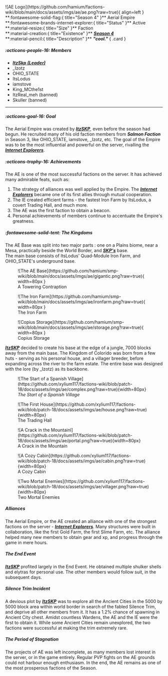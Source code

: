 <div class="grid" markdown>
![AE Logo](https://github.com/hamium/factions-wiki/blob/main/docs/assets/imgs/ae/ae.png?raw=true){ align=left }
**:fontawesome-solid-flag:{ title="Season 4" }** Aerial Empire<br>
**:fontawesome-brands-internet-explorer:{ title="Status" }** Active<br>
**:material-resize:{ title="Size" }** Faction<br>
**:material-creation:{ title="Existence" }** <b><i><a href="../../seasons/s4">Season 4</a></i></b>  <br>
**:material-pencil:{ title="Description" }** <b><i>"cool."</i></b>  
{ .card }
</div>

##### :octicons-people-16: Members
- <b><i><a href="../../players/itzskp">ItzSkp (Leader)</a></i></b>  <br>
- _Izotz <br>
- OHIO_STATE<br>
- ItsLodus<br>
- iamstove <br>
- King_MCthe1st <br>
- ItzReal_meh (banned)<br>
- Skuller (banned)<br>
___

##### :octicons-goal-16: Goal
The Aerial Empire was created by [***ItzSKP***](../players/itzskp.md), even before the season had begun. He recruited many of his old faction members from ***Salmon Faction*** in Season 3, like OHIO_STATE, iamstove, _Izotz, etc. The goal of the Empire was to be the most influential and powerful on the server, rivalling the [***Internet Explorers***](../factions/ie.md). <br>

##### :octicons-trophy-16: Achievements
The AE is one of the most successful factions on the server. It has achieved many admirable feats, such as:<br>
1. The strategy of alliances was well applied by the Empire. The [***Internet Explorers***](../factions/ie.md) became one of its first allies through mutual cooperation.<br>
2. The IE created efficient farms - the fastest Iron Farm by ItsLodus, a covert Trading Hall, and much more.<br>
3. The AE was the first faction to obtain a beacon.<br>
4. Personal achievements of members continue to accentuate the Empire's greatness.<br>

##### :fontawesome-solid-tent: The Kingdoms
The AE Base was split into two major parts : one on a Plains biome, near a Mesa, practically beside the World Border, and [***SKP's***](../players/itzskp.md) base.<br>
The main base consists of ItsLodus' Quad-Module Iron Farm, and OHIO_STATE's underground base.
<div class="grid cards" markdown>
<figure markdown="span">
  ![The AE Base](https://github.com/hamium/smp-wiki/blob/main/docs/assets/imgs/ae/gigantic.png?raw=true){ width=80px }
  <figcaption>A Towering Contraption</figcaption>
</figure>
 
<figure markdown="span">
  ![The Iron Farm](https://github.com/hamium/smp-wiki/blob/main/docs/assets/imgs/ae/ironfarm.png?raw=true){ width=80px }
  <figcaption>The Iron Farm</figcaption>
</figure>

<figure markdown="span">
  ![Copius Storage](https://github.com/hamium/smp-wiki/blob/main/docs/assets/imgs/ae/storage.png?raw=true){ width=80px }
  <figcaption>Copius Storage</figcaption>
</figure>
</div>

[***ItzSKP***](../players/itzskp.md) decided to create his base at the edge of a jungle, 7000 blocks away from the main base. The Kingdom of Colorido was born from a few huts - serving as his personal house, and a villager breeder, before expanding across the river to the farm estate. The entire base was designed with the lore (by _Izotz) as its backbone.
<div class="grid cards" markdown>
<figure markdown="span">
  ![The Start of a Spanish Village](https://github.com/xylium117/factions-wiki/blob/patch-18/docs/assets/imgs/ae/complex.png?raw=true){width=80px}
  <figcaption><i>The Start of a Spanish Village</i></figcaption>
</figure>

<figure markdown="span">
  ![The First House](https://github.com/xylium117/factions-wiki/blob/patch-18/docs/assets/imgs/ae/house.png?raw=true){width=80px}
  <figcaption>The Trading Hall</figcaption>
</figure>

<figure markdown="span">
  ![A Crack in the Mountainl](https://github.com/xylium117/factions-wiki/blob/patch-18/docs/assets/imgs/ae/portal.png?raw=true){width=80px}
  <figcaption>A Crack in the Mountain</figcaption>
</figure>

<figure markdown="span">
  ![A Cozy Cabin](https://github.com/xylium117/factions-wiki/blob/patch-18/docs/assets/imgs/ae/cabin.png?raw=true){width=80px}
  <figcaption>A Cozy Cabin</figcaption>
</figure>

<figure markdown="span">
  ![Two Mortal Enemies](https://github.com/xylium117/factions-wiki/blob/patch-18/docs/assets/imgs/ae/villager.png?raw=true){width=80px}
  <figcaption>Two Mortal Enemies</figcaption>
</figure>
</div>

##### Alliances
The Aerial Empire, or the AE created an alliance with one of the strongest factions on the server - [***Internet Explorers***](ie.md). Many structures were built in collaboration, like the first Gold Farm, the first Slime Farm, etc. The alliance helped many new members to obtain gear and xp, and progress through the game in mere hours.<br>

##### The End Event
[***ItzSKP***](../players/itzskp.md) profited largely in the End Event. He obtained multiple shulker shells and elytras for personal use. The other members would follow suit, in the subsequent days. <br>

##### Silence Trim Incident
A devious plot by [***ItzSKP***](../players/itzskp.md) was to explore all the Ancient Cities in the 5000 by 5000 block area within world border in search of the fabled Silence Trim, and deprive all other members from it. It has a 1.2% chance of spawning in Ancient City chest. Amidst countless Wardens, the AE and the IE were the first to obtain it. While some Ancient Cities remain unexplored, the two factions were successful at making the trim extremely rare.<br>

##### The Period of Stagnation
The projects of AE was left incomplete, as many members lost interest in the server, or in the game entirely. Regular PVP fights on the AE grounds could not harbour enough enthusiasm. In the end, the AE remains as one of the most prosperous factions of the Season.




